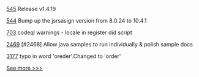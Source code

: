 
[545](https://github.com/hyperledger/fabric-sdk-node/pull/545) Release v1.4.19

[544](https://github.com/hyperledger/fabric-sdk-node/pull/544) Bump up the jsrsasign version from 8.0.24 to 10.4.1

[703](https://github.com/hyperledger-labs/business-partner-agent/pull/703) codeql warnings - locale in register did script

[2469](https://github.com/hyperledger/indy-sdk/pull/2469) [#2468] Allow java samples to run individually & polish sample docs

[3177](https://github.com/hyperledger/fabric/pull/3177) typo in word 'oreder'.Changed to 'order'


[See more >>>](https://start-here.hyperledger.org/pull-requests)
